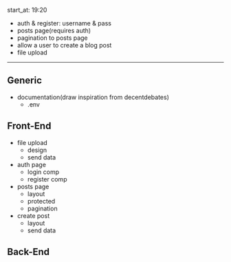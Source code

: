 start_at: 19:20

- auth & register: username & pass
- posts page(requires auth)
- pagination to posts page
- allow a user to create a blog post
- file upload

---

## Generic

<!-- - database schema -->
  <!-- - user table -->
  <!-- - posts table: {...fields, poster_id, image_url } -->
<!-- - docker-compose set up -->
  <!-- - postgres -->
  <!-- - redis(for storing sessions) -->
<!-- - connection to redis -->
<!-- - connection to postgres -->
<!-- - seed the db(with knex) -->
<!-- - file upload -->
  <!-- - research -->
<!-- - validations on back end -->
- documentation(draw inspiration from decentdebates)
  - .env

## Front-End

- file upload
  - design
  - send data
- auth page
  - login comp
  - register comp
- posts page
  - layout
  - protected
  - pagination
- create post
  - layout
  - send data


## Back-End

<!-- - user register -->
<!-- - user auth -->
<!-- - file upload -->
  <!-- - save file locally -->
  <!-- - add the url to the record -->
  <!-- - return response -->
  <!-- - validation -->
<!-- - posts page -->
  <!-- - return all posts -->
  <!-- - protected -->
  <!-- - pagination -->
<!-- - create post -->
  <!-- - validation -->
  <!-- - save the post -->
  <!-- - response -->